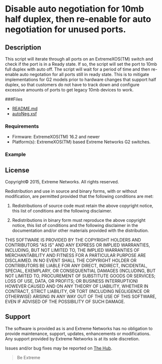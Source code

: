 # Disable auto negotiation for 10mb half duplex, then re-enable for auto negotiation for unused ports.

## Description
This script will iterate through all ports on an ExtremeXOS(TM) switch and check if the port is in a Ready state.
If so, the script will set the port to 10mb full duplex with auto off.  The script will wait for a period of time and then re-enable auto negotation for all ports still in ready state.
This is to mitigate implementations for G2 models prior to hardware changes that support half duplex, so that customers do not have to track down and configure excessive amounts of ports to get legacy 10mb devices to work.

###Files
* [README.md](README.md)
* [autoNeg.xsf](autoNeg.xsf)


### Requirements
* Firmware: ExtremeXOS(TM) 16.2 and newer
* Platform(s): ExtremeXOS(TM) based Extreme Networks G2 switches.


### Example


## License
Copyright© 2015, Extreme Networks.  All rights reserved.

Redistribution and use in source and binary forms, with or without modification,
are permitted provided that the following conditions are met:

1. Redistributions of source code must retain the above copyright notice, this
list of conditions and the following disclaimer.

2. Redistributions in binary form must reproduce the above copyright notice,
this list of conditions and the following disclaimer in the documentation
and/or other materials provided with the distribution.

THIS SOFTWARE IS PROVIDED BY THE COPYRIGHT HOLDERS AND CONTRIBUTORS "AS IS" AND
ANY EXPRESS OR IMPLIED WARRANTIES, INCLUDING, BUT NOT LIMITED TO, THE IMPLIED
WARRANTIES OF MERCHANTABILITY AND FITNESS FOR A PARTICULAR PURPOSE ARE
DISCLAIMED. IN NO EVENT SHALL THE COPYRIGHT HOLDER OR CONTRIBUTORS BE LIABLE
FOR ANY DIRECT, INDIRECT, INCIDENTAL, SPECIAL, EXEMPLARY, OR CONSEQUENTIAL
DAMAGES (INCLUDING, BUT NOT LIMITED TO, PROCUREMENT OF SUBSTITUTE GOODS OR
SERVICES; LOSS OF USE, DATA, OR PROFITS; OR BUSINESS INTERRUPTION) HOWEVER
CAUSED AND ON ANY THEORY OF LIABILITY, WHETHER IN CONTRACT, STRICT LIABILITY,
OR TORT (INCLUDING NEGLIGENCE OR OTHERWISE) ARISING IN ANY WAY OUT OF THE USE
OF THIS SOFTWARE, EVEN IF ADVISED OF THE POSSIBILITY OF SUCH DAMAGE.

## Support
The software is provided as is and Extreme Networks has no obligation to provide
maintenance, support, updates, enhancements or modifications.
Any support provided by Extreme Networks is at its sole discretion.

Issues and/or bug fixes may be reported on [The Hub](https://community.extremenetworks.com/extreme).

>Be Extreme